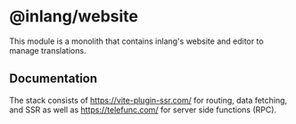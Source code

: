 # @inlang/website

This module is a monolith that contains inlang's website and editor to manage translations.

## Documentation

The stack consists of https://vite-plugin-ssr.com/ for routing, data fetching, and SSR as well as https://telefunc.com/ for server side functions (RPC).
